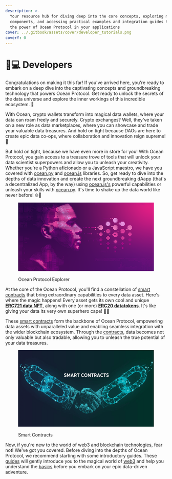 ```yaml
---
description: >-
  Your resource hub for diving deep into the core concepts, exploring main
  components, and accessing practical examples and integration guides to unleash
  the power of Ocean Protocol in your applications
cover: ../.gitbook/assets/cover/developer_tutorials.png
coverY: 0
---
```


# 👨💻 Developers

Congratulations on making it this far! If you've arrived here, you're ready to embark on a deep dive into the captivating concepts and groundbreaking technology that powers Ocean Protocol. Get ready to unlock the secrets of the data universe and explore the inner workings of this incredible ecosystem. 🌊&#x20;



With Ocean, crypto wallets transform into magical data wallets, where your data can roam freely and securely. Crypto exchanges? Well, they've taken on a new role as data marketplaces, where you can showcase and trade your valuable data treasures. And hold on tight because DAOs are here to create epic data co-ops, where collaboration and innovation reign supreme! 🤝

But hold on tight, because we have even more in store for you! With Ocean Protocol, you gain access to a treasure trove of tools that will unlock your data scientist superpowers and allow you to unleash your creativity. Whether you're a Python aficionado or a JavaScript maestro, we have you covered with [ocean.py](ocean.py/) and [ocean.js](ocean-libraries/) libraries. So, get ready to dive into the depths of data innovation and create the next groundbreaking dAapp (that's a decentralized App, by the way) using [ocean.js's](ocean-libraries/) powerful capabilities or unleash your skills with [ocean.py](ocean.py/). It's time to shake up the data world like never before! 🌐🚀

<figure><img src="../.gitbook/assets/developers.png" alt=""><figcaption><p>Ocean Protocol Explorer</p></figcaption></figure>

At the core of the Ocean Protocol, you'll find a constellation of [smart contracts](contracts/) that bring extraordinary capabilities to every data asset. Here's where the magic happens! Every asset gets its own cool and unique [**ERC721 data NFT**](datanft-and-datatoken.md#what-is-a-data-nft), along with one (or more) [**ERC20 datatokens**](datanft-and-datatoken.md). It's like giving your data its very own superhero cape! 🦸‍♂️

These [smart contracts](contracts/) form the backbone of Ocean Protocol, empowering data assets with unparalleled value and enabling seamless integration with the wider blockchain ecosystem. Through the [contracts](contracts/), data becomes not only valuable but also tradable, allowing you to unleash the true potential of your data treasures.

<figure><img src="../.gitbook/assets/smart-contracts.png" alt=""><figcaption><p>Smart Contracts</p></figcaption></figure>

Now, if you're new to the world of web3 and blockchain technologies, fear not! We've got you covered. Before diving into the depths of Ocean Protocol, we recommend starting with some introductory guides. These [guides](../user-guides/) will gently introduce you to the magical world of [web3](../discover/wallets.md) and help you understand the [basics](../discover/wallets-and-ocean-tokens.md) before you embark on your epic data-driven adventure.
